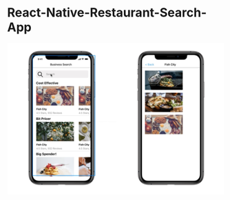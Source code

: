 # React-Native-Restaurant-Search-App

![](https://github.com/fabriciocunhauk/React-Native-Restaurant-Search-App/blob/master/images/Capture.PNG?raw=true)
